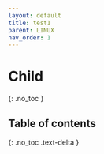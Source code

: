 ```yaml
---
layout: default
title: test1
parent: LINUX
nav_order: 1
---
```


# Child
{: .no_toc }

## Table of contents
{: .no_toc .text-delta }